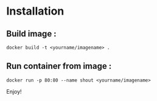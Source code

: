 Installation
==========


## Build image :

```
docker build -t <yourname/imagename> .
```

## Run container from image :

```
docker run -p 80:80 --name shout <yourname/imagename>
```

Enjoy!
